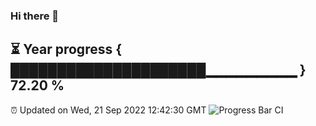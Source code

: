 ### Hi there 👋
⏳ Year progress { █████████████████████▁▁▁▁▁▁▁▁▁ } 72.20 %
---
⏰ Updated on Wed, 21 Sep 2022 12:42:30 GMT
![Progress Bar CI](https://github.com/liununu/liununu/workflows/Progress%20Bar%20CI/badge.svg)
